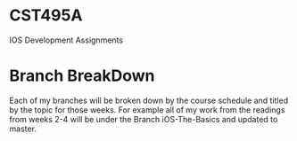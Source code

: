 # CST495A
IOS Development Assignments


# Branch BreakDown
Each of my branches will be broken down by the course schedule and titled by the topic for those weeks. For example all of my work from the readings from weeks 2-4 will be under the Branch iOS-The-Basics and updated to master. 
